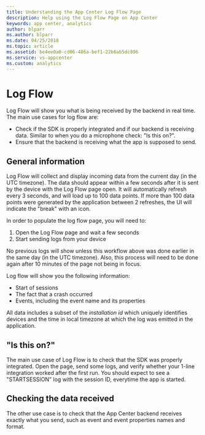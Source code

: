 ```yaml
---
title: Understanding the App Center Log Flow Page
description: Help using the Log Flow Page on App Center
keywords: app center, analytics
author: blparr
ms.author: blparr
ms.date: 04/25/2018
ms.topic: article
ms.assetid: be4ee0a0-cd06-486a-bef1-22b6ab5dc896
ms.service: vs-appcenter
ms.custom: analytics
---
```


# Log Flow

Log Flow will show you what is being received by the backend in real time.
The main use cases for log flow are:
- Check if the SDK is properly integrated and if our backend is receiving data. Similar to when you do a microphone check: "Is this on?".
- Ensure that the backend is receiving what the app is supposed to send.

## General information

Log Flow will collect and display incoming data from the current day (in the UTC timezone). The data should appear within a few seconds after it is sent by the device with the Log Flow page open. It will automatically refresh every 3 seconds, and will load up to 100 data points. If more than 100 data points were generated by the application between 2 refreshes, the UI will indicate the "break" with an icon.

In order to populate the log flow page, you will need to:
1. Open the Log Flow page and wait a few seconds
2. Start sending logs from your device

No previous logs will show unless this workflow above was done earlier in the same day (in the UTC timezone). Also, this process will need to be done again after 10 minutes of the page not being in focus.

Log flow will show you the following information:
- Start of sessions
- The fact that a crash occurred
- Events, including the event name and its properties

All data includes a subset of the *installation id* which uniquely identifies devices and the time in local timezone at which the log was emitted in the application.

## "Is this on?"
The main use case of Log Flow is to check that the SDK was properly integrated. Open the page, send some logs, and verify whether your 1-line integration worked after the first run. You should expect to see a "STARTSESSION" log with the session ID, everytime the app is started.

## Checking the data received
The other use case is to check that the App Center backend receives exactly what you send, such as event and event properties names and format.
